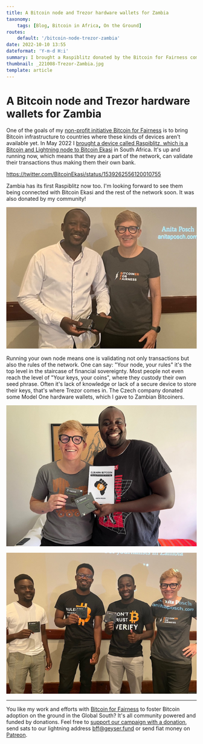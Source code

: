 ```yaml
---
title: A Bitcoin node and Trezor hardware wallets for Zambia
taxonomy:
    tags: [Blog, Bitcoin in Africa, On the Ground]
routes:
    default: '/bitcoin-node-trezor-zambia'
date: 2022-10-10 13:55
dateformat: 'Y-m-d H:i'
summary: I brought a Raspiblitz donated by the Bitcoin for Fairness community and some hardware wallets donated by Trezor to Zambia.
thumbnail: _221008-Trezor-Zambia.jpg
template: article
---
```


# A Bitcoin node and Trezor hardware wallets for Zambia

One of the goals of my [non-profit initiative Bitcoin for Fairness](https://bffbtc.org) is to bring Bitcoin infrastructure to countries where these kinds of devices aren't available yet. In May 2022 I [brought a device called Raspiblitz, which is a Bitcoin and Lightning node to Bitcoin Ekasi](https://bffbtc.org/lightning-node-south-africa/) in South Africa. It's up and running now, which means that they are a part of the network, can validate their transactions thus making them their own bank. 

https://twitter.com/BitcoinEkasi/status/1539262556120010755

Zambia has its first Raspiblitz now too. I'm looking forward to see them being connected with Bitcoin Ekasi and the rest of the network soon. It was also donated by my community! 

![I brought the first Bitcoin and Lightning node to Zambia (at least I believe its the first)](_221008-Raspiblitz-Zambia.jpg)

Running your own node means one is validating not only transactions but also the rules of the network. One can say: "Your node, your rules" it's the top level in the staircase of financial sovereignty. Most people not even reach the level of "Your keys, your coins", where they custody their own seed phrase. Often it's lack of knowledge or lack of a secure device to store their keys, that's where Trezor comes in. The Czech company donated some Model One hardware wallets, which I gave to Zambian Bitcoiners.

![The only copy of my book that I had on me went to Dabz with two Trezors.](_2022-10-05-Trezor-Zambia-1.jpg)

![Trezor hardware wallets for Zambia](_221008-Trezor-Zambia.jpg)

---
You like my work and efforts with [Bitcoin for Fairness](https://bffbtc.org) to foster Bitcoin adoption on the ground in the Global South? It's all community powered and funded by donations. Feel free to [support our campaign with a donation](https://anita.link/geyser), send sats to our lightning address bff@geyser.fund or send fiat money on [Patreon](https://patreon.com/anitaposch).
